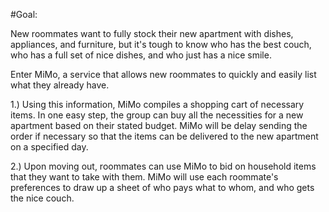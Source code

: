 #Goal: 

New roommates want to fully stock their new apartment with dishes, appliances, and furniture, but it's tough to know who has the best couch, who has a full set of nice dishes, and who just has a nice smile. 

Enter MiMo, a service that allows new roommates to quickly and easily list what they already have. 

1.) Using this information, MiMo compiles a shopping cart of necessary items. In one easy step, the group can buy all the necessities for a new apartment based on their stated budget. MiMo will be delay sending the order if necessary so that the items can be delivered to the new apartment on a specified day. 

2.) Upon moving out, roommates can use MiMo to bid on household items that they want to take with them. MiMo will use each roommate's preferences to draw up a sheet of who pays what to whom, and who gets the nice couch. 